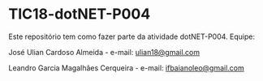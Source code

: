 # TIC18-dotNET-P004
Este repositório tem como fazer parte da atividade dotNET-P004.
Equipe:

José Ulian Cardoso Almeida - e-mail: ulian18@gmail.com

Leandro Garcia Magalhães Cerqueira - e-mail: ifbaianoleo@gmail.com

